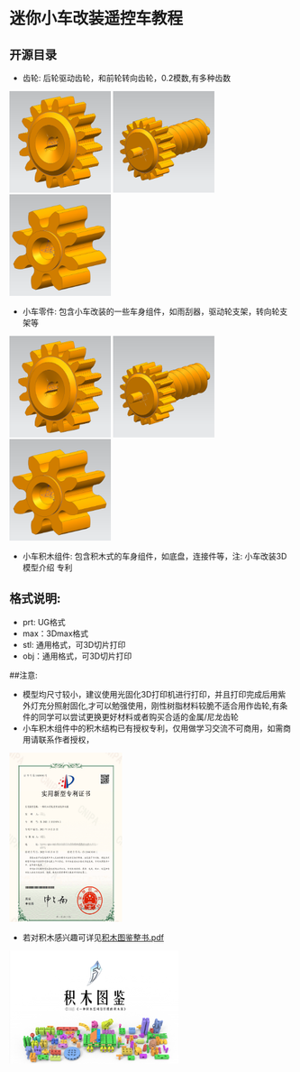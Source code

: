 # 迷你小车改装遥控车教程

## 开源目录

- 齿轮: 后轮驱动齿轮，和前轮转向齿轮，0.2模数,有多种齿数

<img src="../docs/cogs20230104.png" width="180" height="180" align=""> <img src="../docs/cogs20230105.png" width="180" height="180" align=""> <img src="../docs/cogs20230105_2.png" width="180" height="180" align="">

- 小车零件: 包含小车改装的一些车身组件，如雨刮器，驱动轮支架，转向轮支架等

<img src="../docs/cogs20230104.png" width="180" height="180"> <img src="../docs/cogs20230105.png" width="180" height="180"> <img src="../docs/cogs20230105_2.png" width="180" height="180">

- 小车积木组件: 包含积木式的车身组件，如底盘，连接件等，注:
小车改装3D模型介绍
专利
## 格式说明:
+ prt: UG格式
+ max：3Dmax格式
+ stl: 通用格式，可3D切片打印
+ obj：通用格式，可3D切片打印

##注意: 
- 模型均尺寸较小，建议使用光固化3D打印机进行打印，并且打印完成后用紫外灯充分照射固化,才可以勉强使用，刚性树脂材料较脆不适合用作齿轮,有条件的同学可以尝试更换更好材料或者购买合适的金属/尼龙齿轮
- 小车积木组件中的积木结构已有授权专利，仅用做学习交流不可商用，如需商用请联系作者授权，

<img src="../docs/patent.png" width="200" height="300">

- 若对积木感兴趣可详见[积木图鉴整书.pdf](../docs/积木图鉴整书.pdf)

<img src="../docs/patent_building.png" width="300" height="200">

